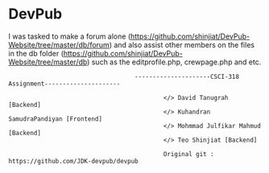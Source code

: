 # DevPub
I was tasked to make a forum alone (https://github.com/shinjiat/DevPub-Website/tree/master/db/forum) and also assist other members on the files in the db folder (https://github.com/shinjiat/DevPub-Website/tree/master/db) such as the editprofile.php, crewpage.php and etc.

                                       ---------------------CSCI-318 Assignment---------------------
                                                      
                                               </> David Tanugrah [Backend]
                                               </> Kuhandran SamudraPandiyan [Frontend]
                                               </> Mohmmad Julfikar Mahmud [Backend]
                                               </> Teo Shinjiat [Backend]                                              
                                               
                                               Original git : https://github.com/JDK-devpub/devpub
